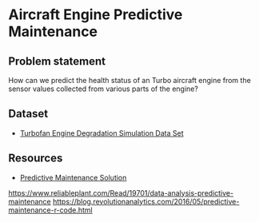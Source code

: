 # Aircraft Engine Predictive Maintenance

## Problem statement

How can we predict the health status of an Turbo aircraft engine 
from the sensor values collected from various parts of the engine?

## Dataset 

- [Turbofan Engine Degradation Simulation Data Set](https://ti.arc.nasa.gov/tech/dash/groups/pcoe/prognostic-data-repository/#turbofan)

## Resources

- [Predictive Maintenance Solution](http://glitterpointcorp.com/predictive-maintenance-solution-aircraft-engine-monitoring-for-predictive-maintenance-in-aerospace/)

https://www.reliableplant.com/Read/19701/data-analysis-predictive-maintenance
https://blog.revolutionanalytics.com/2016/05/predictive-maintenance-r-code.html
